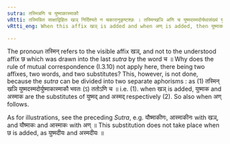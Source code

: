 ```yaml
---
sutra: तस्मिन्नणि च युष्माकास्माकौ
vRtti: तस्मिन्नित साक्षाद्विहितः खञ् निर्दिश्यते न चकारानुकृष्टश्छः । तस्मिन्खञि अणि च युष्मदस्मदोर्यथासंख्यं युष्माक अस्माक इत्येतावादेशौ भवतः ॥
vRtti_eng: When this affix खञ् is added and when अण् is added, then युष्माक and अस्माक are the substitutes of युष्मद् and अस्मद् ॥

---
```

The pronoun तस्मिन् refers to the visible affix खञ्, and not to the understood affix छ which was drawn into the last _sutra_ by the word च ॥
Why does the rule of mutual correspondence (I.3.10) not apply here, there being two affixes, two words, and two substitutes? This, however, is not done, because the _sutra_ can be divided into two separate aphorisms : as (1) तस्मिन् खञि युष्मदस्मदोर्युष्माकास्माकौ भवतः (ऽ) ततोऽणि च ॥ i.e. (1). when खञ् is added, युष्माक and अस्माक are the substitutes of युष्मद् and अस्मद् respectively (2). So also when अण् follows.

As for illustrations, see the preceding _Sutra_, e.g. यौष्माकीणः, आस्माकीनः with खञ्, and यौष्माकः and आस्माकः with अण् ॥ This substitution does not take place when छ is added, as युष्मदीयः and अस्मदीयः ॥